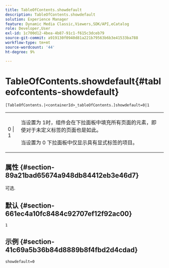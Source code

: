 ```yaml
---
title: TableOfContents.showdefault
description: TableOfContents.showdefault
solution: Experience Manager
feature: Dynamic Media Classic,Viewers,SDK/API,eCatalog
role: Developer,User
exl-id: 1c700d12-4bea-4b87-91c1-f615c3dceb79
source-git-commit: a919130f0940d81a221b79563b6b3e41533ba788
workflow-type: tm+mt
source-wordcount: '44'
ht-degree: 9%

---
```


# TableOfContents.showdefault{#tableofcontents-showdefault}

`[TableOfContents.|<containerId>_tableOfContents.]showdefault=0|1`

<table id="table_BE34F807437C4955A2A640495E05138F"> 
 <tbody> 
  <tr> 
   <td> <p> <span class="codeph"> 0 | 1</span> </p> </td> 
   <td> <p> 当设置为 <span class="codeph"> 1</span>时，组件会在下拉面板中填充所有页面的元素，即使对于未定义标签的页面也是如此。 </p> <p>当设置为 <span class="codeph"> 0</span> 下拉面板中仅显示具有显式标签的项目。 </p> </td> 
  </tr> 
 </tbody> 
</table>

## 属性 {#section-89a21bad65674a948db84412eb3e46d7}

可选.

## 默认 {#section-661ec4a10fc8484c92707ef12f92ac00}

`1`

## 示例 {#section-41c69a5b36b84d8889b8f4fbd2d4cdad}

`showdefault=0`
